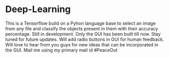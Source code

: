 # Deep-Learning
This is a Tensorflow build on a Pyhon language base to select an image from any file and classify the objects present in them with their accuracy percentage.
Still in development. Only the GUI has been built till now. Stay tuned for future updates.
Will add radio buttons in GUI for human feedback. 
Will love to hear from you guys for new ideas that can be incorporated in the GUI. Mail me using my primary mail id
#PeaceOut
